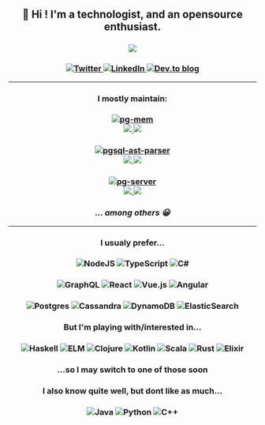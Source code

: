      
<!--
https://gist.github.com/seanh/13a93686bf4c2cb16e658b3cf96807f2
https://github.com/Ileriayo/markdown-badges
  + https://simpleicons.org/ for other icons
-->

<h2 align="center">
  👋 Hi ! I'm a technologist, and an opensource enthusiast.
</h2>

<h3 align="center">
 <a href="https://stackoverflow.com/users/919514/olivier"><img src="https://github-readme-stackoverflow.vercel.app/?userID=919514&theme=dark&layout=compact" /></a>
</h3>

 <h3 align="center">
 <a href="https://twitter.com/oguimbal">
   <img alt="Twitter" src="https://img.shields.io/badge/@oguimbal%20-%231DA1F2.svg?&style=for-the-badge&logo=Twitter&logoColor=white"/>
  </a>
 <a href="https://www.linkedin.com/in/oguimbal/">
   <img alt="LinkedIn" src="https://img.shields.io/badge/linkedin%20-%230077B5.svg?&style=for-the-badge&logo=linkedin&logoColor=white"/>
  </a>
 <a href="https://dev.to/oguimbal">
  <img alt="Dev.to blog" src="https://img.shields.io/badge/dev.to-0A0A0A?style=for-the-badge&logo=dev.to&logoColor=white" >
  </a>
 </h3>
   
________


<h3 align="center">
  I mostly maintain:
</h3>


    
<h3 align="center">
  <a href="https://github.com/oguimbal/pg-mem">
    <img src="https://img.shields.io/badge/pg--mem-an%20in%20memory%20postgres%20emulator%20(for%20unit%20tests)-%23316192.svg?&style=for-the-badge&logo=typescript&logoColor=white" alt="pg-mem" />
    <br>
   <img src="https://img.shields.io/github/stars/oguimbal/pg-mem.svg?style=social&label=Star&maxAge=2592000" />
   <img src="https://img.shields.io/npm/dm/pg-mem.svg?style=social" />
  </a>
 </h3>
   
   
    
  <h3 align="center">
    <a href="https://github.com/oguimbal/pgsql-ast-parser">
      <img src="https://img.shields.io/badge/pgsql--ast--parser-a%20postgres%20sql%20syntax%20parser-%23316192.svg?&style=for-the-badge&logo=typescript&logoColor=white" alt="pgsql-ast-parser">
      <br>
     <img src="https://img.shields.io/github/stars/oguimbal/pgsql-ast-parser.svg?style=social&label=Star&maxAge=2592000">
     <img src="https://img.shields.io/npm/dm/pgsql-ast-parser.svg?style=social">
  </a>
   
   
    
  <h3 align="center">
    <a href="https://github.com/oguimbal/pg-server">
      <img src="https://img.shields.io/badge/pg--server-a%20postgres%20server%20emulator%20%2F%20proxy%20%2F%20honeypot-%23316192.svg?&style=for-the-badge&logo=typescript&logoColor=white" alt="pg-server">
      <br>
     <img src="https://img.shields.io/github/stars/oguimbal/pg-server.svg?style=social&label=Star&maxAge=2592000">
     <img src="https://img.shields.io/npm/dm/pg-server.svg?style=social">
  </a>
   
   
   
<h3 align="center">
  <i>... among others 😀</i>
</h3>


      

________  

<h3 align="center">
  I usualy prefer...
</h3>
<h3 align="center">
  <img alt="NodeJS" src="https://img.shields.io/badge/node.js%20-%2343853D.svg?&style=for-the-badge&logo=node.js&logoColor=white"/>
  <img alt="TypeScript" src="https://img.shields.io/badge/typescript%20-%23007ACC.svg?&style=for-the-badge&logo=typescript&logoColor=white"/>
  <img alt="C#" src="https://img.shields.io/badge/c%23%20-%23239120.svg?&style=for-the-badge&logo=c-sharp&logoColor=white"/>
</h3>
<h3 align="center">
  <img alt="GraphQL" src="https://img.shields.io/badge/-GraphQL-E10098?style=for-the-badge&logo=graphql"/>
  <img alt="React" src="https://img.shields.io/badge/react%20-%2320232a.svg?&style=for-the-badge&logo=react&logoColor=%2361DAFB"/>
  <img alt="Vue.js" src="https://img.shields.io/badge/vuejs%20-%2335495e.svg?&style=for-the-badge&logo=vue.js&logoColor=%234FC08D"/>
  <img alt="Angular" src="https://img.shields.io/badge/angular%20-%23DD0031.svg?&style=for-the-badge&logo=angular&logoColor=white"/>
</h3>
<h3 align="center">
  <img alt="Postgres" src ="https://img.shields.io/badge/postgres-%23316192.svg?&style=for-the-badge&logo=postgresql&logoColor=white"/>
  <img alt="Cassandra" src ="https://img.shields.io/badge/cassandra-%231287B1.svg?&style=for-the-badge&logo=apache-cassandra&logoColor=white"/>
  <img alt="DynamoDB" src ="https://img.shields.io/badge/Dynamodb-%234053D6.svg?&style=for-the-badge&logo=amazon-dynamodb&logoColor=white"/>
  <img alt="ElasticSearch" src="https://img.shields.io/badge/-ElasticSearch-005571?style=for-the-badge&logo=elasticsearch"/>

</h3>


<h3 align="center">
  But I'm playing with/interested in...
</h3>
<h3 align="center">
  <img alt="Haskell" src="https://img.shields.io/badge/haskell-%235D4F85.svg?&style=for-the-badge&logo=haskell&logoColor=white"/>
  <img alt="ELM" src="https://img.shields.io/badge/ELM-%231293D8.svg?&style=for-the-badge&logo=elm&logoColor=white"/>
  <img alt="Clojure" src="https://img.shields.io/badge/clojure-%235881D8.svg?&style=for-the-badge&logo=clojure&logoColor=white"/>
  <img alt="Kotlin" src="https://img.shields.io/badge/kotlin-%230095D5.svg?&style=for-the-badge&logo=kotlin&logoColor=white"/>
  <img alt="Scala" src="https://img.shields.io/badge/scala-%23DC322F.svg?&style=for-the-badge&logo=scala&logoColor=white"/>
  <img alt="Rust" src="https://img.shields.io/badge/rust-%23000000.svg?&style=for-the-badge&logo=rust&logoColor=white"/>
   <img alt="Elixir" src="https://img.shields.io/badge/elixir-%234B275F.svg?&style=for-the-badge&logo=elixir&logoColor=white"/>
</h3>

<h3 align="center">
  ...so I may switch to one of those soon
</h3>

<h3 align="center">
  I also know quite well, but dont like as much...
</h3>
<h3 align="center">
  <img alt="Java" src="https://img.shields.io/badge/java-%23ED8B00.svg?&style=for-the-badge&logo=java&logoColor=white"/>
  <img alt="Python" src="https://img.shields.io/badge/python%20-%2314354C.svg?&style=for-the-badge&logo=python&logoColor=white"/>
  <img alt="C++" src="https://img.shields.io/badge/c++%20-%2300599C.svg?&style=for-the-badge&logo=c%2B%2B&ogoColor=white"/>
</h3>

